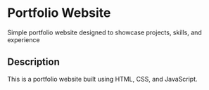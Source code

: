 # Portfolio Website
Simple portfolio website designed to showcase projects, skills, and experience

## Description

This is a portfolio website built using HTML, CSS, and JavaScript.


